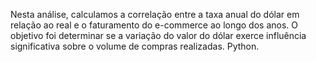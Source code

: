 Nesta análise, calculamos a correlação entre a taxa anual do dólar em relação ao real e o faturamento do e-commerce ao longo dos anos. O objetivo foi determinar se a variação do valor do dólar exerce influência significativa sobre o volume de compras realizadas.
Python.
